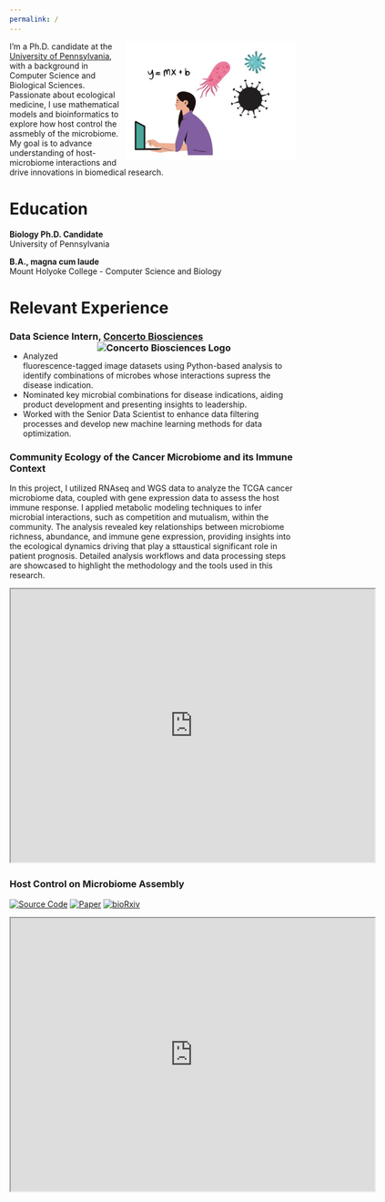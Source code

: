 ```yaml
---
permalink: /
---
```


<p>
 <img src="https://github.com/EemanAbbasi/eeman.abbasi.github.io/raw/master/images/microbial_ecology.png" width="300" style="float: right; margin-left: 10px; margin-bottom: 10px;" />

  I’m a Ph.D. candidate at the <a href="https://www.bio.upenn.edu/people/graduate-students">University of Pennsylvania</a>, with a background in Computer Science and Biological Sciences. Passionate about ecological medicine, I use mathematical models and bioinformatics to explore how host control the assmebly of the microbiome. My goal is to advance understanding of host-microbiome interactions and drive innovations in biomedical research. 
</p>

# Education

**Biology Ph.D. Candidate**  
University of Pennsylvania  

**B.A., magna cum laude**  
Mount Holyoke College - Computer Science and Biology

# Relevant Experience     

### Data Science Intern, [Concerto Biosciences](https://www.concertobio.com) <img src="https://github.com/user-attachments/assets/95984bcf-987a-44a0-88aa-693f2a240aed" alt="Concerto Biosciences Logo" width="350" style="float: right; margin-left: 10px; margin-bottom: 10px;" id="concerto-thumbnail" />

- Analyzed fluorescence-tagged image datasets using Python-based analysis to identify combinations of microbes whose interactions supress the disease indication. 
- Nominated key microbial combinations for disease indications, aiding product development and presenting insights to leadership.
- Worked with the Senior Data Scientist to enhance data filtering processes and develop new machine learning methods for data optimization.


### Community Ecology of the Cancer Microbiome and its Immune Context
In this project, I utilized RNAseq and WGS data to analyze the TCGA cancer microbiome data, coupled with gene expression data to assess the host immune response. I applied metabolic modeling techniques to infer microbial interactions, such as competition and mutualism, within the community. The analysis revealed key relationships between microbiome richness, abundance, and immune gene expression, providing insights into the ecological dynamics driving that play a sttaustical significant role in patient prognosis. Detailed analysis workflows and data processing steps are showcased to highlight the methodology and the tools used in this research.

<iframe src="https://docs.google.com/presentation/d/1yIWIkorXi7ipEFwIJdL2voSfnqBmCbevsTaI9RaPaQ0/embed?start=true&loop=true&delayms=3000" width="640" height="480" allow="autoplay"></iframe>


### Host Control on Microbiome Assembly
[![Source Code](https://img.shields.io/badge/Source_Code-View-brightgreen)](https://github.com/erolakcay/MicrobiomeCommunityAssembly)  [![Paper](https://img.shields.io/badge/Paper-Read-blue)](https://www.sciencedirect.com/science/article/abs/pii/S0040580924000662) 
[![bioRxiv](https://img.shields.io/badge/bioRxiv-Read-yellow)](https://www.biorxiv.org/content/10.1101/2022.03.03.482885v1)


<iframe src="https://docs.google.com/presentation/d/1Wij2YzWqCgd7qHOh4_ub3CPtB3YJ9twrwlKFuQEw0Tk/embed?start=true&loop=true&delayms=3000" width="640" height="480" allow="autoplay"></iframe>


